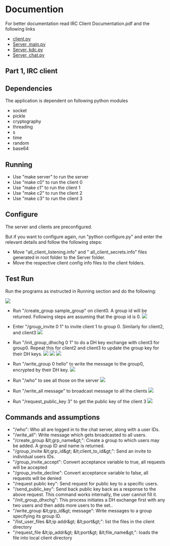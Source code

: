 
# Documention
For better documentation read IRC Client Documentation.pdf and the following links
- [client.py](https://underhood31.github.io/authenticated_IRC/client)
- [Server, main.py](https://underhood31.github.io/authenticated_IRC/client)
- [Server, kdc.py](https://underhood31.github.io/authenticated_IRC/client)
- [Server, chat.py](https://underhood31.github.io/authenticated_IRC/client)

## Part 1, IRC client

## Dependencies

The application is dependent on following python modules

- socket
- pickle
- cryptography
- threading
- s
- time
- random
- base64

## Running

- Use &quot;make server&quot; to run the server
- Use &quot;make c0&quot; to run the client 0
- Use &quot;make c1&quot; to run the client 1
- Use &quot;make c2&quot; to run the client 2
- Use &quot;make c3&quot; to run the client 3

## Configure

The server and clients are preconfigured.

But if you want to configure again, run &quot;python configure.py&quot; and enter the relevant details and follow the following steps:

- Move &quot;all\_client\_listening.info&quot; and &quot; all\_client\_secrets.info&quot; files generated in root folder to the Server folder.
- Move the respective client config info files to the client folders.

## Test Run

Run the programs as instructed in Running section and do the following:

![](RackMultipart20210502-4-sorlmw_html_555adba999b07c0d.png)

- Run &quot;/create\_group sample\_group&quot; on client0. A group id will be returned. Following steps are assuming that the group id is 0.
 ![](RackMultipart20210502-4-sorlmw_html_d294dc018c8b281a.png)
- Enter &quot;/group\_invite 0 1&quot; to invite client 1 to group 0. Similarly for client2, and client3
 ![](RackMultipart20210502-4-sorlmw_html_96a20bdd8416e584.png)
- Run &quot;/init\_group\_dhxchg 0 1&quot; to do a DH key exchange with client3 for group0. Repeat this for client2 and client3 to update the group key for their DH keys.
 ![](RackMultipart20210502-4-sorlmw_html_d0bd7d33c4fed864.png)
 ![](RackMultipart20210502-4-sorlmw_html_31545db2d891ae94.png)
 ![](RackMultipart20210502-4-sorlmw_html_f6280e2d03ec39fc.png)
- Run &quot;/write\_group 0 hello&quot; to write the message to the group0, encrypted by their DH key.
 ![](RackMultipart20210502-4-sorlmw_html_2c9c04fb7f102f73.png)
- Run &quot;/who&quot; to see all those on the server
 ![](RackMultipart20210502-4-sorlmw_html_a9c9a7581f3b81f9.png)
- Run &quot;/write\_all message&quot; to broadcast message to all the clients
 ![](RackMultipart20210502-4-sorlmw_html_5fa26d7bea2125f5.png)

- Run &quot;/request\_public\_key 3&quot; to get the public key of the client 3
 ![](RackMultipart20210502-4-sorlmw_html_55a7a9e13dcccaa9.png)

## Commands and assumptions

- &quot;/who&quot;: Who all are logged in to the chat server, along with a user IDs.
- &quot;/write\_all&quot;: Write message which gets broadcasted to all users.
- &quot;/create\_group \&lt;grp\_name\&gt;&quot;: Create a group to which users may be added. A group ID and name is returned.
- &quot;/group\_invite \&lt;grp\_id\&gt; \&lt;client\_to\_id\&gt;&quot;: Send an invite to individual users IDs.
- &quot;/group\_invite\_accept&quot;: Convert acceptance variable to true, all requests will be accepted
- &quot;/group\_invite\_decline&quot;: Convert acceptance variable to false, all requests will be denied
- &quot;/request public key&quot;: Send request for public key to a specific users.
- &quot;/send\_public\_key&quot;: Send back public key back as a response to the above request. This command works internally, the user cannot fill it.
- &quot;/init\_group\_dhxchg&quot;: This process initiates a DH exchange first with any two users and then adds more users to the set..
- &quot;/write\_group \&lt;grp\_id\&gt; message&quot;: Write messages to a group specifying its group ID.
- &quot;/list\_user\_files \&lt;ip addr\&gt; \&lt;port\&gt;&quot;: list the files in the client directory
- &quot;/request\_file \&lt;ip\_addr\&gt; \&lt;port\&gt; \&lt;file\_name\&gt;&quot;: loads the file into local client directory

##


